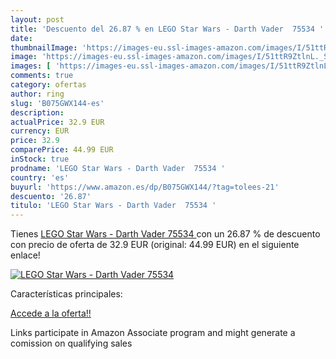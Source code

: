 ```yaml
---
layout: post
title: 'Descuento del 26.87 % en LEGO Star Wars - Darth Vader  75534 '
date: 
thumbnailImage: 'https://images-eu.ssl-images-amazon.com/images/I/51ttR9ZtlnL._SL200_.jpg'
image: 'https://images-eu.ssl-images-amazon.com/images/I/51ttR9ZtlnL._SL200_.jpg'
images: [ 'https://images-eu.ssl-images-amazon.com/images/I/51ttR9ZtlnL._SL200_.jpg' ]
comments: true
category: ofertas
author: ring
slug: 'B075GWX144-es'
description:
actualPrice: 32.9 EUR
currency: EUR
price: 32.9
comparePrice: 44.99 EUR
inStock: true
prodname: 'LEGO Star Wars - Darth Vader  75534 '
country: 'es'
buyurl: 'https://www.amazon.es/dp/B075GWX144/?tag=tolees-21'
descuento: '26.87'
titulo: 'LEGO Star Wars - Darth Vader  75534 '
---
```


Tienes [LEGO Star Wars - Darth Vader  75534 ](https://www.amazon.es/dp/B075GWX144/?tag=tolees-21) con un 26.87 % de descuento con precio de oferta de 32.9 EUR (original: 44.99 EUR) en el siguiente enlace!

[![LEGO Star Wars - Darth Vader  75534 ](https://images-eu.ssl-images-amazon.com/images/I/51ttR9ZtlnL._SL200_.jpg)](https://www.amazon.es/dp/B075GWX144/?tag=tolees-21)

Características principales:


[Accede a la oferta!!](https://www.amazon.es/dp/B075GWX144/?tag=tolees-21)

Links participate in Amazon Associate program and might generate a comission on qualifying sales


